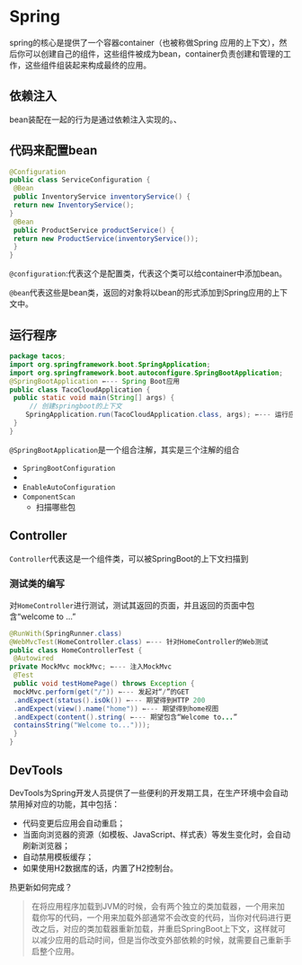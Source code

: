 # Spring

spring的核心是提供了一个容器container（也被称做Spring 应用的上下文），然后你可以创建自己的组件，这些组件被成为bean，container负责创建和管理的工作，这些组件组装起来构成最终的应用。

## 依赖注入

bean装配在一起的行为是通过依赖注入实现的。、

## 代码来配置bean

```java
@Configuration
public class ServiceConfiguration {
 @Bean
 public InventoryService inventoryService() {
 return new InventoryService();
}
 @Bean
 public ProductService productService() {
 return new ProductService(inventoryService());
 }
}
```

`@configuration`:代表这个是配置类，代表这个类可以给container中添加bean。

`@bean`代表这些是bean类，返回的对象将以bean的形式添加到Spring应用的上下文中。

## 运行程序

```java
package tacos;
import org.springframework.boot.SpringApplication;
import org.springframework.boot.autoconfigure.SpringBootApplication;
@SpringBootApplication ⇽--- Spring Boot应⽤
public class TacoCloudApplication {
 public static void main(String[] args) {
     // 创建springboot的上下文
 	SpringApplication.run(TacoCloudApplication.class, args); ⇽--- 运⾏应⽤
 }
}
```



`@SpringBootApplication`是一个组合注解，其实是三个注解的组合

* `SpringBootConfiguration`
* 
* `EnableAutoConfiguration`
* `ComponentScan`
  * 扫描哪些包

## Controller

`Controller`代表这是一个组件类，可以被SpringBoot的上下文扫描到

### 测试类的编写

对`HomeController`进行测试，测试其返回的页面，并且返回的页面中包含“welcome to ...”

```java
@RunWith(SpringRunner.class)
@WebMvcTest(HomeController.class) ⇽--- 针对HomeController的Web测试
public class HomeControllerTest {
 @Autowired
private MockMvc mockMvc; ⇽--- 注⼊MockMvc
 @Test
 public void testHomePage() throws Exception {
 mockMvc.perform(get("/")) ⇽--- 发起对“/”的GET
 .andExpect(status().isOk()) ⇽--- 期望得到HTTP 200
 .andExpect(view().name("home")) ⇽--- 期望得到home视图
 .andExpect(content().string( ⇽--- 期望包含“Welcome to...”
 containsString("Welcome to...")));
 }
}
```

## DevTools

DevTools为Spring开发⼈员提供了⼀些便利的开发期⼯具，在生产环境中会自动禁用掉对应的功能，其中包括：

*  代码变更后应⽤会⾃动重启； 
* 当⾯向浏览器的资源（如模板、JavaScript、样式表）等发⽣变化时，会⾃动 刷新浏览器；
* ⾃动禁⽤模板缓存；
*  如果使⽤H2数据库的话，内置了H2控制台。

热更新如何完成？

>在将应用程序加载到JVM的时候，会有两个独立的类加载器，一个用来加载你写的代码，一个用来加载外部通常不会改变的代码，当你对代码进行更改之后，对应的类加载器重新加载，并重启SpringBoot上下文，这样就可以减少应用的启动时间，但是当你改变外部依赖的时候，就需要自己重新手启整个应用。

